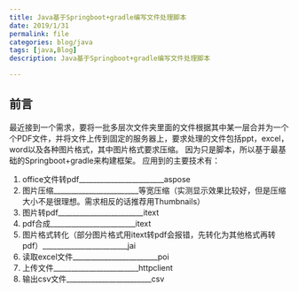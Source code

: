 ```yaml
---
title: Java基于Springboot+gradle编写文件处理脚本
date: 2019/1/31
permalink: file
categories: blog/java
tags: [java,Blog]
description: Java基于Springboot+gradle编写文件处理脚本

---
```


## 前言
最近接到一个需求，要将一批多层次文件夹里面的文件根据其中某一层合并为一个个PDF文件，并将文件上传到固定的服务器上，要求处理的文件包括ppt，excel，word以及各种图片格式，其中图片格式要求压缩。
因为只是脚本，所以基于最基础的Springboot+gradle来构建框架。
应用到的主要技术有：
1. office文件转pdf________________________aspose
2. 图片压缩________________________等宽压缩（实测显示效果比较好，但是压缩大小不是很理想。需求相反的话推荐用Thumbnails）
3. 图片转pdf________________________itext
4. pdf合成________________________itext
5. 图片格式转化（部分图片格式用itext转pdf会报错，先转化为其他格式再转pdf）________________________jai 
6. 读取excel文件________________________poi
7. 上传文件________________________httpclient
8. 输出csv文件________________________csv  
